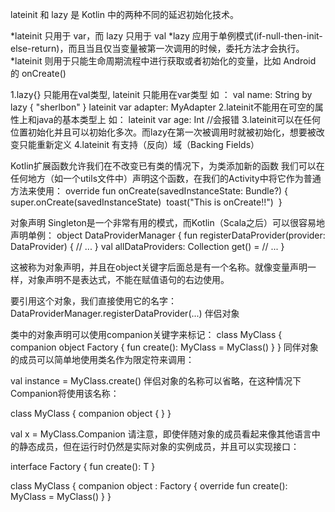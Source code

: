 lateinit 和 lazy 是 Kotlin 中的两种不同的延迟初始化技术。

*lateinit 只用于 var，而 lazy 只用于 val
*lazy 应用于单例模式(if-null-then-init-else-return)，而且当且仅当变量被第一次调用的时候，委托方法才会执行。
*lateinit 则用于只能生命周期流程中进行获取或者初始化的变量，比如 Android 的 onCreate()

1.lazy{} 只能用在val类型, lateinit 只能用在var类型 如 ：
    val name: String by lazy { "sherlbon" }
    lateinit var adapter: MyAdapter
2.lateinit不能用在可空的属性上和java的基本类型上 如：
    lateinit var age: Int  //会报错
3.lateinit可以在任何位置初始化并且可以初始化多次。而lazy在第一次被调用时就被初始化，想要被改变只能重新定义
4.lateinit 有支持（反向）域（Backing Fields）


Kotlin扩展函数允许我们在不改变已有类的情况下，为类添加新的函数
我们可以在任何地方（如一个utils文件中）声明这个函数，在我们的Activity中将它作为普通方法来使用：
 override fun onCreate(savedInstanceState: Bundle?) { 
     super<BaseActivity>.onCreate(savedInstanceState) 
     toast("This is onCreate!!") 
 }


对象声明
Singleton是一个非常有用的模式，而Kotlin（Scala之后）可以很容易地声明单例：
object DataProviderManager {
    fun registerDataProvider(provider: DataProvider) {
        // ...
    }
    val allDataProviders: Collection<DataProvider>
        get() = // ...
}

这被称为对象声明，并且在object关键字后面总是有一个名称。就像变量声明一样，对象声明不是表达式，不能在赋值语句的右边使用。

要引用这个对象，我们直接使用它的名字：
DataProviderManager.registerDataProvider(...)
伴侣对象

类中的对象声明可以使用companion关键字来标记：
class MyClass {
    companion object Factory {
        fun create(): MyClass = MyClass()
    }
}
同伴对象的成员可以简单地使用类名作为限定符来调用：

val instance = MyClass.create()
伴侣对象的名称可以省略，在这种情况下Companion将使用该名称：

class MyClass {
    companion object {
    }
}

val x = MyClass.Companion
请注意，即使伴随对象的成员看起来像其他语言中的静态成员，但在运行时仍然是实际对象的实例成员，并且可以实现接口：

interface Factory<T> {
    fun create(): T
}


class MyClass {
    companion object : Factory<MyClass> {
        override fun create(): MyClass = MyClass()
    }
}